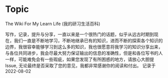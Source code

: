 # Topic

The Wiki For My Learn Life (我的研习生活百科)

写作，记录，提升与分享，一直以来是一个很热门的话题，似乎从远古时期到现在，我们一直是不断地学习，不断地继承已有的知识，进而不断的探索各个知识的边界，我很容幸能够学习到这么多的知识，我也很愿意将我学习的知识分享出来，与各位共同进步，我会尽最大努力保证输出的信息的准确性，但是和各位写书的人一样，可能难免会有一些瑕疵，如果您发现了有所困惑的地方，请放心大胆提Issue, 无论最终是否采取了您的意见，我都非常感谢你的阅读和付出。 记录于 2022-08-02